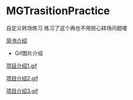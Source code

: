 # MGTrasitionPractice
自定义转场练习 练习了这个再也不用担心转场问题喽

[简书介绍](http://www.jianshu.com/p/928a53e53ebb)

- Gif图片介绍

[项目介绍1.gif](http://upload-images.jianshu.io/upload_images/1429890-b20cfd5e2aed1aac.gif?imageMogr2/auto-orient/strip)

[项目介绍2.gif](http://upload-images.jianshu.io/upload_images/1429890-b20cfd5e2aed1aac.gif?imageMogr2/auto-orient/strip)

[项目介绍3.gif](http://upload-images.jianshu.io/upload_images/1429890-db65965fb55e23ed.gif?imageMogr2/auto-orient/strip)
